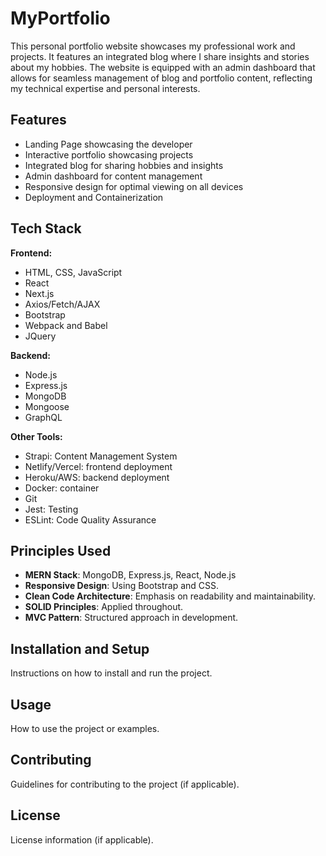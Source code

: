 # MyPortfolio
This personal portfolio website showcases my professional work and projects. It features an integrated blog where I share insights and stories about my hobbies. The website is equipped with an admin dashboard that allows for seamless management of blog and portfolio content, reflecting my technical expertise and personal interests.

## Features
- Landing Page showcasing the developer
- Interactive portfolio showcasing projects
- Integrated blog for sharing hobbies and insights
- Admin dashboard for content management
- Responsive design for optimal viewing on all devices
- Deployment and Containerization

## Tech Stack
**Frontend:**
- HTML, CSS, JavaScript
- React
- Next.js
- Axios/Fetch/AJAX
- Bootstrap
- Webpack and Babel
- JQuery

**Backend:**
- Node.js
- Express.js
- MongoDB
- Mongoose
- GraphQL

**Other Tools:**
- Strapi: Content Management System
- Netlify/Vercel: frontend deployment
- Heroku/AWS: backend deployment
- Docker: container
- Git
- Jest: Testing
- ESLint: Code Quality Assurance

## Principles Used
- **MERN Stack**: MongoDB, Express.js, React, Node.js
- **Responsive Design**: Using Bootstrap and CSS.
- **Clean Code Architecture**: Emphasis on readability and maintainability.
- **SOLID Principles**: Applied throughout.
- **MVC Pattern**: Structured approach in development.

## Installation and Setup
Instructions on how to install and run the project.

## Usage
How to use the project or examples.

## Contributing
Guidelines for contributing to the project (if applicable).

## License
License information (if applicable).
